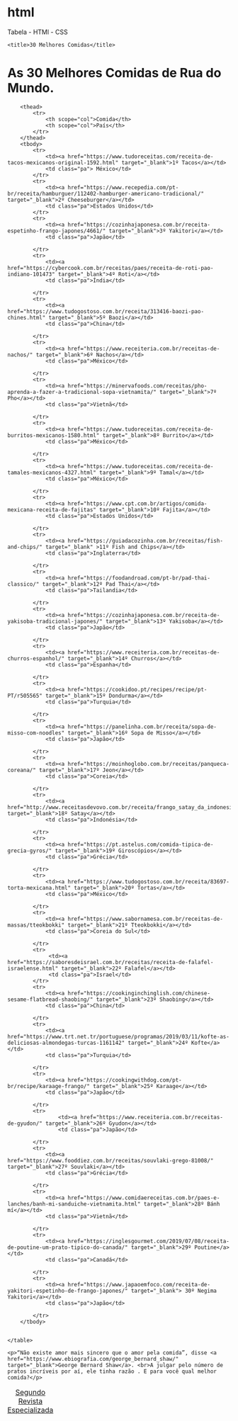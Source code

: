 # html
Tabela - HTMl - CSS

<!DOCTYPE html>
<html lang="pt-br">
<head>
    <meta charset="UTF-8">
    <meta name="viewport" content="width=device-width, initial-scale=1.0">
    <link rel="shortcut icon" href="prato.png" type="image/x-icon">
    <link rel="stylesheet" href="style.css">

    <title>30 Melhores Comidas</title>

</head>
<body>
    <table>
        <caption><a href="https://www.msn.com/pt-br/receitasebebidas/noticias-e-receitas/as-30-melhores-comidas-de-rua-do-mundo-segundo-revista-especializada/ss-AA18mior#image=2" target="_blank"> Segundo Revista Especializada</a></caption>
        <h1>As 30 Melhores Comidas de Rua do Mundo.</h1>

        <thead>
            <tr>
                <th scope="col">Comida</th>
                <th scope="col">País</th>
            </tr>
        </thead>
        <tbody>
            <tr>
                <td><a href="https://www.tudoreceitas.com/receita-de-tacos-mexicanos-original-1592.html" target="_blank">1º Tacos</a></td>
                <td class="pa"> México</td>
            </tr>
            <tr>
                <td><a href="https://www.recepedia.com/pt-br/receita/hamburguer/112402-hamburger-americano-tradicional/" target="_blank">2º Cheeseburger</a></td>
                <td class="pa">Estados Unidos</td>
            </tr>
            <tr>
                <td><a href="https://cozinhajaponesa.com.br/receita-espetinho-frango-japones/4661/" target="_blank">3º Yakitori</a></td>
                <td class="pa">Japão</td>

            </tr>
            <tr>
                <td><a href="https://cybercook.com.br/receitas/paes/receita-de-roti-pao-indiano-101473" target="_blank">4º Roti</a></td>
                <td class="pa">Índia</td>

            </tr>
            <tr>
                <td><a href="https://www.tudogostoso.com.br/receita/313416-baozi-pao-chines.html" target="_blank">5º Baozi</a></td>
                <td class="pa">China</td>

            </tr>
            <tr>
                <td><a href="https://www.receiteria.com.br/receitas-de-nachos/" target="_blank">6º Nachos</a></td>
                <td class="pa">México</td>

            </tr>
            <tr>
                <td><a href="https://minervafoods.com/receitas/pho-aprenda-a-fazer-a-tradicional-sopa-vietnamita/" target="_blank">7º Pho</a></td>
                <td class="pa">Vietnã</td>

            </tr>
            <tr>
                <td><a href="https://www.tudoreceitas.com/receita-de-burritos-mexicanos-1580.html" target="_blank">8º Burrito</a></td>
                <td class="pa">México</td>

            </tr>
            <tr>
                <td><a href="https://www.tudoreceitas.com/receita-de-tamales-mexicanos-4327.html" target="_blank">9º Tamal</a></td>
                <td class="pa">México</td>

            </tr>
            <tr>
                <td><a href="https://www.cpt.com.br/artigos/comida-mexicana-receita-de-fajitas" target="_blank">10º Fajita</a></td>
                <td class="pa">Estados Unidos</td>

            </tr>
            <tr>
                <td><a href="https://guiadacozinha.com.br/receitas/fish-and-chips/" target="_blank" >11º Fish and Chips</a></td>
                <td class="pa">Inglaterra</td>

            </tr>
            <tr>
                <td><a href="https://foodandroad.com/pt-br/pad-thai-classico/" target="_blank">12º Pad Thai</a></td>
                <td class="pa">Tailandia</td>

            </tr>
            <tr>
                <td><a href="https://cozinhajaponesa.com.br/receita-de-yakisoba-tradicional-japones/" target="_blank">13º Yakisoba</a></td>
                <td class="pa">Japão</td>

            </tr>
            <tr>
                <td><a href="https://www.receiteria.com.br/receitas-de-churros-espanhol/" target="_blank">14º Churros</a></td>
                <td class="pa">Espanha</td>

            </tr>
            <tr>
                <td><a href="https://cookidoo.pt/recipes/recipe/pt-PT/r505565" target="_blank">15º Dondurma</a></td>
                <td class="pa">Turquia</td>

            </tr>
            <tr>
                <td><a href="https://panelinha.com.br/receita/sopa-de-misso-com-noodles" target="_blank">16º Sopa de Misso</a></td>
                <td class="pa">Japão</td>

            </tr>
            <tr>
                <td><a href="https://moinhoglobo.com.br/receitas/panqueca-coreana/" target="_blank">17º Jeon</a></td>
                <td class="pa">Coreia</td>

            </tr>
            <tr>
                <td><a href="http://www.receitasdevovo.com.br/receita/frango_satay_da_indonesia" target="_blank">18º Satay</a></td>
                <td class="pa">Indonésia</td>

            </tr>
            <tr>
                <td><a href="https://pt.astelus.com/comida-tipica-de-grecia-gyros/" target="_blank">19º Giroscópios</a></td>
                <td class="pa">Grécia</td>

            </tr>
            <tr>
                <td><a href="https://www.tudogostoso.com.br/receita/83697-torta-mexicana.html" target="_blank">20º Tortas</a></td>
                <td class="pa">México</td>

            </tr>
            <tr>
                <td><a href="https://www.sabornamesa.com.br/receitas-de-massas/tteokbokki" target="_blank">21º Tteokbokki</a></td>
                <td class="pa">Coreia do Sul</td>

            </tr>
            <tr>
                 <td><a href="https://saboresdeisrael.com.br/receitas/receita-de-falafel-israelense.html" target="_blank">22º Falafel</a></td>
                 <td class="pa">Israel</td>
            </tr>
            <tr>
                <td><a href="https://cookinginchinglish.com/chinese-sesame-flatbread-shaobing/" target="_blank">23º Shaobing</a></td>
                <td class="pa">China</td>

            </tr>
            <tr>
                <td><a href="https://www.trt.net.tr/portuguese/programas/2019/03/11/kofte-as-deliciosas-almondegas-turcas-1161142" target="_blank">24º Kofte</a></td>
                <td class="pa">Turquia</td>

            </tr>
            <tr>
                <td><a href="https://cookingwithdog.com/pt-br/recipe/karaage-frango/" target="_blank">25º Karaage</a></td>
                <td class="pa">Japão</td>

            </tr>
            <tr>
                    <td><a href="https://www.receiteria.com.br/receitas-de-gyudon/" target="_blank">26º Gyudon</a></td>
                    <td class="pa">Japão</td>

            </tr>
            <tr>
                <td><a href="https://www.fooddiez.com.br/receitas/souvlaki-grego-81008/" target="_blank">27º Souvlaki</a></td>
                <td class="pa">Grécia</td>

            </tr>
            <tr>
                <td><a href="https://www.comidaereceitas.com.br/paes-e-lanches/banh-mi-sanduiche-vietnamita.html" target="_blank">28º Bánh mí</a></td>
                <td class="pa">Vietnã</td>

            </tr>
            <tr>
                <td><a href="https://inglesgourmet.com/2019/07/08/receita-de-poutine-um-prato-tipico-do-canada/" target="_blank">29º Poutine</a></td>
                <td class="pa">Canadá</td>

            </tr>
            <tr>
                <td><a href="https://www.japaoemfoco.com/receita-de-yakitori-espetinho-de-frango-japones/" target="_blank"> 30º Negima Yakitori</a></td>
                <td class="pa">Japão</td>

            </tr>
        </tbody>
      
      
    </table>
    
    <p>“Não existe amor mais sincero que o amor pela comida”, disse <a href="https://www.ebiografia.com/george_bernard_shaw/" target="_blank">George Bernard Shaw</a>. <br>A julgar pelo número de pratos incríveis por aí, ele tinha razão . E para você qual melhor comida?</p>

</body>
</html>
